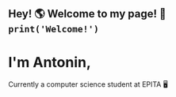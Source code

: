 ## Hey! 🌎 Welcome to my page! 👋 `print('Welcome!')`

# I'm Antonin,

Currently a computer science student at EPITA 🖥️
